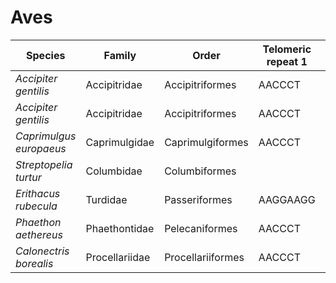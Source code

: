 # Aves

| Species | Family | Order | Telomeric repeat 1 | Telomeric repeat 2 | Data type |
| -- | --- | --- | --- | --- | --- |
| *Accipiter gentilis* | Accipitridae | Accipitriformes | AACCCT | AACCCTAACCCT | assembly |
| *Accipiter gentilis* | Accipitridae | Accipitriformes | AACCCT | AACCCTAACCCT | pacbio |
| *Caprimulgus europaeus* | Caprimulgidae | Caprimulgiformes | AACCCT | AACCCTAACCCT | assembly |
| *Streptopelia turtur* | Columbidae | Columbiformes |  |  | assembly |
| *Erithacus rubecula* | Turdidae | Passeriformes | AAGGAAGG | AGAGG | assembly |
| *Phaethon aethereus* | Phaethontidae | Pelecaniformes | AACCCT | AACCCTAACCCT | pacbio |
| *Calonectris borealis* | Procellariidae | Procellariiformes | AACCCT | CCCCC | pacbio |
